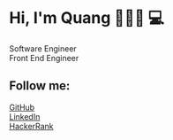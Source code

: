# Hi, I'm Quang 🧑🏻‍💻 💻

Software Engineer
<br />
Front End Engineer
<br />

## Follow me:

[GitHub](https://github.com/quangnguyen17/)
<br />
[LinkedIn](https://www.linkedin.com/in/quangnguyen2001/)
<br />
[HackerRank](https://www.hackerrank.com/wan15112001/)
